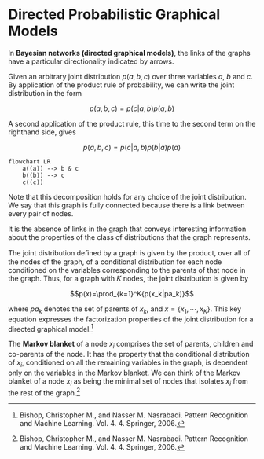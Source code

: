 # Directed Probabilistic Graphical Models
In **Bayesian networks (directed graphical models)**, the links of the graphs have a particular directionality indicated by arrows.

Given an arbitrary joint distribution $p(a,b,c)$ over three variables $a$, $b$ and $c$. By application of the product rule of probability, we can write the joint distribution in the form

$$p(a,b,c)=p(c|a,b)p(a,b)$$

A second application of the product rule, this time to the second term on the righthand side, gives

$$p(a,b,c)=p(c|a,b)p(b|a)p(a)$$

```mermaid
flowchart LR
    a((a)) --> b & c
    b((b)) --> c
    c((c))
```

Note that this decomposition holds for any choice of the joint distribution. We say that this graph is fully connected because there is a link between every pair of nodes.

It is the absence of links in the graph that conveys interesting information about the properties of the class of distributions that the graph represents.

The joint distribution deﬁned by a graph is given by the product, over all of the nodes of the graph, of a conditional distribution for each node conditioned on the variables corresponding to the parents of that node in the graph. Thus, for a graph with $K$ nodes, the joint distribution is given by

$$p(x)=\prod_{k=1}^K{p(x_k|pa_k)}$$

where $pa_k$ denotes the set of parents of $x_k$, and $x=\{x_1,\cdots,x_K\}$. This key equation expresses the factorization properties of the joint distribution for a directed graphical model.[^prml]


The **Markov blanket** of a node $x_i$ comprises the set of parents, children and co-parents of the node. It has the property that the conditional distribution of $x_i$, conditioned on all the remaining variables in the graph, is dependent only on the variables in the Markov blanket. We can think of the Markov blanket of a node $x_i$ as being the minimal set of nodes that isolates $x_i$ from the rest of the graph.[^prml]


[^prml]: Bishop, Christopher M., and Nasser M. Nasrabadi. Pattern Recognition and Machine Learning. Vol. 4. 4. Springer, 2006.